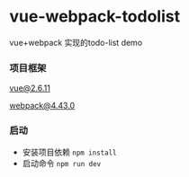 # vue-webpack-todolist
vue+webpack 实现的todo-list demo

### 项目框架
vue@2.6.11

webpack@4.43.0

### 启动
+ 安装项目依赖 `npm install`
+ 启动命令 `npm run dev` 






